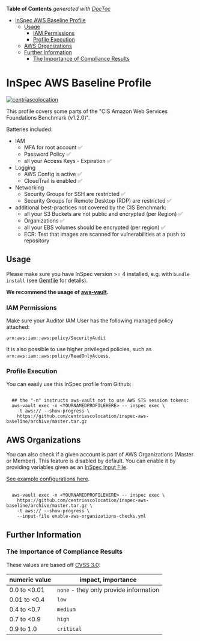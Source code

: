 <!-- START doctoc generated TOC please keep comment here to allow auto update -->
<!-- DON'T EDIT THIS SECTION, INSTEAD RE-RUN doctoc TO UPDATE -->
**Table of Contents**  *generated with [DocToc](https://github.com/thlorenz/doctoc)*

- [InSpec AWS Baseline Profile](#inspec-aws-baseline-profile)
  - [Usage](#usage)
    - [IAM Permissions](#iam-permissions)
    - [Profile Execution](#profile-execution)
  - [AWS Organizations](#aws-organizations)
  - [Further Information](#further-information)
    - [The Importance of Compliance Results](#the-importance-of-compliance-results)

<!-- END doctoc generated TOC please keep comment here to allow auto update -->

# InSpec AWS Baseline Profile

[![centriascolocation](https://circleci.com/gh/centriascolocation/inspec-aws-baseline.svg?style=svg)](https://circleci.com/gh/centriascolocation/inspec-aws-baseline)

This profile covers some parts of the "CIS Amazon Web Services Foundations Benchmark (v1.2.0)".

Batteries included:

  * IAM
    * MFA for root account :white_check_mark:
    * Password Policy :white_check_mark:
    * all your Access Keys - Expiration :white_check_mark:
  * Logging
    * AWS Config is active :white_check_mark:
    * CloudTrail is enabled :white_check_mark:
  * Networking
    * Security Groups for SSH are restricted :white_check_mark:
    * Security Groups for Remote Desktop (RDP) are restricted :white_check_mark:
  * additional best-practices not covered by the CIS Benchmark:
    * all your S3 Buckets are not public and encrypted (per Region) :white_check_mark:
    * Organizations :white_check_mark:
    * all your EBS volumes should be encrypted (per region) :white_check_mark:
    * ECR: Test that images are scanned for vulnerabilities at a push to repository

## Usage

Please make sure you have InSpec version >= 4 installed, e.g. with `bundle install` (see [Gemfile](Gemfile) for details). 

**We recommend the usage of [aws-vault](https://github.com/99designs/aws-vault).**

### IAM Permissions

Make sure your Auditor IAM User has the following managed policy attached:

`arn:aws:iam::aws:policy/SecurityAudit`

It is also possible to use higher privileged policies, such as `arn:aws:iam::aws:policy/ReadOnlyAccess`.

### Profile Execution

You can easily use this InSpec profile from Github:


```

  ## the "-n" instructs aws-vault not to use AWS STS session tokens:
  aws-vault exec -n <YOURNAMEDPROFILEHERE> -- inspec exec \
    -t aws:// --show-progress \
    https://github.com/centriascolocation/inspec-aws-baseline/archive/master.tar.gz

```

## AWS Organizations

You can also check if a given account is part of AWS Organizations (Master or Member). This feature is disabled by default.
You can enable it by providing variables given as an [InSpec Input File](https://www.inspec.io/docs/reference/inputs/). 

[See example configurations here](enable-aws-organizations-checks.yml).

```

  aws-vault exec -n <YOURNAMEDPROFILEHERE> -- inspec exec \
    https://github.com/centriascolocation/inspec-aws-baseline/archive/master.tar.gz \
    -t aws:// --show-progress \
    --input-file enable-aws-organizations-checks.yml

```

## Further Information

### The Importance of Compliance Results

These values are based off [CVSS 3.0](https://en.wikipedia.org/wiki/Common_Vulnerability_Scoring_System): 

| numeric value | impact, importance |
| ------------- | ------------------ |
| 0.0 to <0.01  | `none` - they only provide information |
| 0.01 to <0.4  | `low` |
| 0.4 to <0.7   | `medium` |
| 0.7 to <0.9   | `high` |
| 0.9 to 1.0    | `critical` |